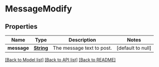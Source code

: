# MessageModify
## Properties

Name | Type | Description | Notes
------------ | ------------- | ------------- | -------------
**message** | [**String**](string.md) | The message text to post. | [default to null]

[[Back to Model list]](../README.md#documentation-for-models) [[Back to API list]](../README.md#documentation-for-api-endpoints) [[Back to README]](../README.md)

